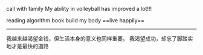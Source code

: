 call with family
My ability in volleyball has improved a lot!!!

reading algorithm book
build my body 
==live happily==
******
我越来越渴望金钱，但生活本身的意义也同样重要。
我渴望成功，却忘了脚踏实地才是最快的道路